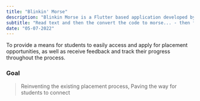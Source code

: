 ```yaml
---
title: "Blinkin' Morse"
description: "Blinkin Morse is a Flutter based application developed by Alwin John"
subtitle: "Read text and then the convert the code to morse... - then flash it with the mobile device according to the pattern."
date: "05-07-2022"
---
```


To provide a means for students to easily access and apply for placement opportunities, as well as receive feedback and track their progress throughout the process.

### Goal

> Reinventing the existing placement process, Paving the way for students to connect